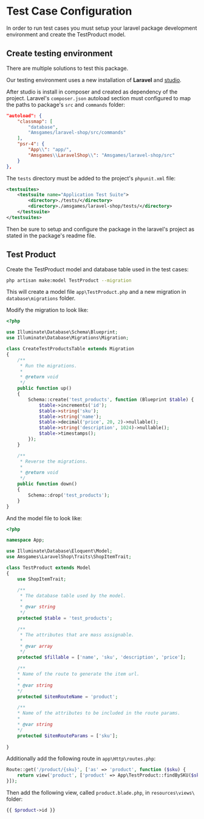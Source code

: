 # Test Case Configuration

In order to run test cases you must setup your laravel package development environment and create the TestProduct model.

## Create testing environment

There are multiple solutions to test this package. 

Our testing environment uses a new installation of **Laravel** and [studio](https://github.com/franzliedke/studio).

After studio is install in composer and created as dependency of the project. Laravel's `composer.json` autoload section must configured to map the paths to package's `src` and `commands` folder:

```json
"autoload": {
    "classmap": [
        "database",
        "Amsgames/laravel-shop/src/commands"
    ],
    "psr-4": {
        "App\\": "app/",
        "Amsgames\\LaravelShop\\": "Amsgames/laravel-shop/src"
    }
},
```

The `tests` directory must be added to the project's `phpunit.xml` file:
```xml
<testsuites>
    <testsuite name="Application Test Suite">
        <directory>./tests/</directory>
        <directory>./amsgames/laravel-shop/tests/</directory>
    </testsuite>
</testsuites>
```

Then be sure to setup and configure the package in the laravel's project as stated in the package's readme file.

## Test Product

Create the TestProduct model and database table used in the test cases:

```bash
php artisan make:model TestProduct --migration
```

This will create a model file `app\TestProduct.php` and a new migration in `database\migrations` folder.

Modify the migration to look like:

```php
<?php

use Illuminate\Database\Schema\Blueprint;
use Illuminate\Database\Migrations\Migration;

class CreateTestProductsTable extends Migration
{
    /**
     * Run the migrations.
     *
     * @return void
     */
    public function up()
    {
        Schema::create('test_products', function (Blueprint $table) {
            $table->increments('id');
            $table->string('sku');
            $table->string('name');
            $table->decimal('price', 20, 2)->nullable();
            $table->string('description', 1024)->nullable();
            $table->timestamps();
        });
    }

    /**
     * Reverse the migrations.
     *
     * @return void
     */
    public function down()
    {
        Schema::drop('test_products');
    }
}
```

And the model file to look like:

```php
<?php

namespace App;

use Illuminate\Database\Eloquent\Model;
use Amsgames\LaravelShop\Traits\ShopItemTrait;

class TestProduct extends Model
{
    use ShopItemTrait;

    /**
     * The database table used by the model.
     *
     * @var string
     */
    protected $table = 'test_products';

    /**
     * The attributes that are mass assignable.
     *
     * @var array
     */
    protected $fillable = ['name', 'sku', 'description', 'price'];

    /**
    * Name of the route to generate the item url.
    *
    * @var string
    */
    protected $itemRouteName = 'product';

    /**
    * Name of the attributes to be included in the route params.
    *
    * @var string
    */
    protected $itemRouteParams = ['sku'];
		
}
```

Additionally add the following route in `app\Http\routes.php`:

```php
Route::get('/product/{sku}', ['as' => 'product', function ($sku) {
    return view('product', ['product' => App\TestProduct::findBySKU($sku)]);
}]);
```

Then add the following view, called `product.blade.php`, in `resources\views\` folder:

```php
{{ $product->id }}
```